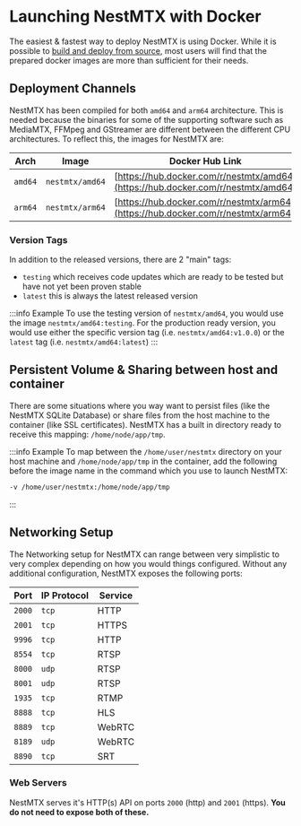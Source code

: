 # Launching NestMTX with Docker

The easiest & fastest way to deploy NestMTX is using Docker. While it is possible to [build and deploy from source](/installation/source), most users will find that the prepared docker images are more than sufficient for their needs.

## Deployment Channels

NestMTX has been compiled for both `amd64` and `arm64` architecture. This is needed because the binaries for some of the supporting software such as MediaMTX, FFMpeg and GStreamer are different between the different CPU architectures. To reflect this, the images for NestMTX are:

| Arch    | Image           | Docker Hub Link                                                                  |
| ------- | --------------- | -------------------------------------------------------------------------------- |
| `amd64` | `nestmtx/amd64` | [https://hub.docker.com/r/nestmtx/amd64](https://hub.docker.com/r/nestmtx/amd64) |
| `arm64` | `nestmtx/arm64` | [https://hub.docker.com/r/nestmtx/arm64](https://hub.docker.com/r/nestmtx/arm64) |

### Version Tags

In addition to the released versions, there are 2 "main" tags:

* `testing` which receives code updates which are ready to be tested but have not yet been proven stable
* `latest` this is always the latest released version

:::info Example
To use the testing version of `nestmtx/amd64`, you would use the image `nestmtx/amd64:testing`. For the production ready version, you would use either the specific version tag (i.e. `nestmtx/amd64:v1.0.0`) or the `latest` tag (i.e. `nestmtx/amd64:latest`)
:::

## Persistent Volume & Sharing between host and container

There are some situations where you way want to persist files (like the NestMTX SQLite Database) or share files from the host machine to the container (like SSL certificates). NestMTX has a built in directory ready to receive this mapping: `/home/node/app/tmp`.

:::info Example
To map between the `/home/user/nestmtx` directory on your host machine and `/home/node/app/tmp` in the container, add the following before the image name in the command which you use to launch NestMTX:

```bash
-v /home/user/nestmtx:/home/node/app/tmp
```

:::

## Networking Setup

The Networking setup for NestMTX can range between very simplistic to very complex depending on how you would things configured. Without any additional configuration, NestMTX exposes the following ports:

| Port   | IP Protocol | Service |
| ------ | ----------- | ------- |
| `2000` | `tcp`       | HTTP    |
| `2001` | `tcp`       | HTTPS   |
| `9996` | `tcp`       | HTTP    |
| `8554` | `tcp`       | RTSP    |
| `8000` | `udp`       | RTSP    |
| `8001` | `udp`       | RTSP    |
| `1935` | `tcp`       | RTMP    |
| `8888` | `tcp`       | HLS     |
| `8889` | `tcp`       | WebRTC  |
| `8189` | `udp`       | WebRTC  |
| `8890` | `tcp`       | SRT     |

### Web Servers

NestMTX serves it's HTTP(s) API on ports `2000` (http) and `2001` (https). **You do not need to expose both of these.**
